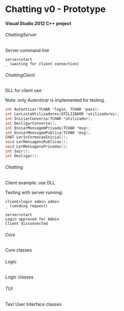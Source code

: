 # Chatting v0 - Prototype
#### Visual Studio 2012 C++ project

###### ChattingServer

Server command line
```
server>start
_ (waiting for client connection)
```

###### ChattingClient

DLL for client use

Note: only *Autenticar* is implemented for testing.
```cpp
int Autenticar(TCHAR *login, TCHAR *pass);
int LerListaUtilizadores(UTILIZADOR *utilizadores);
int IniciarConversa(TCHAR *utilizador);
int DesligarConversa();
int EnviarMensagemPrivada(TCHAR *msg);
int EnviarMensagemPublica(TCHAR *msg);
CHAT LerInformacaoInicial();
void LerMensagensPublicas();
void LerMensagensPrivadas();
int Sair();
int Desligar();
```

###### Chatting

Client example: use DLL

Testing with server running:
```
client>login admin admin
_ (sending request)
```

```
server>start
Login approved for Admin
Client disconnected
```

###### Core

Core classes

###### Logic

Logic classes

###### TUI

Text User Interface classes

